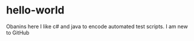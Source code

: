 # hello-world

Obanins here I like c# and java to encode automated test scripts. I am new to GitHub
